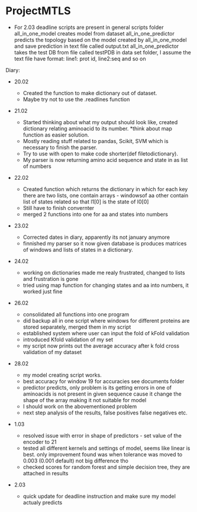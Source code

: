 # ProjectMTLS
* For 2.03 deadline
scripts are present in general scripts folder
all_in_one_model creates model from dataset
all_in_one_predictor predicts the topology based on the model created by all_in_one_model and save prediction in text file called output.txt
all_in_one_predictor takes the test DB from file called testPDB in data set folder, I assume the text file have format: line1: prot id, line2:seq and so on


Diary:
* 20.02
    * Created the function to make dictionary out of dataset.
    * Maybe try not to use the .readlines function
* 21.02
    * Started thinking about what my output should look like, created dictionary relating aminoacid to its number. *think about map function as easier solution.
    * Mostly reading stuff related to pandas, Scikit, SVM which is necessary to finish the parser.
    * Try to use with open to make code shorter(def filetodictionary).
    * My parser is now returning amino acid sequence and state in as list of numbers
* 22.02
    * Created function which returns the dictionary in which for each key there are two lists, one contain arrays - windowsof aa other contain list of states related so that l1[0] is the state of l0[0]
    * Still have to finish convernter
    * merged 2 functions into one for aa and states into numbers
* 23.02
    * Corrected dates in diary, apparently its not january anymore
    * finnished my parser so it now given database is produces matrices of windows and lists of states in a dictionary.
* 24.02
    * working on dictionaries made me realy frustrated, changed to lists and frustration is gone
    * tried using map function for changing states and aa into numbers, it worked just fine 
* 26.02
    * consolidated all functions into one program
    * did backup all in one script where windows for different proteins are stored separately, merged them in my script
    * established system where user can input the fold of kFold validation 
    * introduced Kfold validation of my set
    * my script now prints out the average accuracy after k fold cross validation of my dataset
* 28.02
    * my model creating script works. 
    * best accuracy for window 19 for accuracies see documents folder
    * predictor predicts, only problem is its getting errors in one of aminoacids is not present in given sequence cause it change the shape of the array making it not suitable for model
    * I should work on the abovementioned problem
    * next step analysis of the results, false positives false negatives etc. 
* 1.03
    * resolved issue with error in shape of predictors - set value of the encoder to 21
    * tested all different kernels and settings of model, seems like linear is best. only improvement found was when tolerance was moved to 0.003 (0.001 default) not big difference tho
    * checked scores for random forest and simple decision tree, they are attached in results

* 2.03 
    * quick update for deadline instruction and make sure my model actualy predicts
